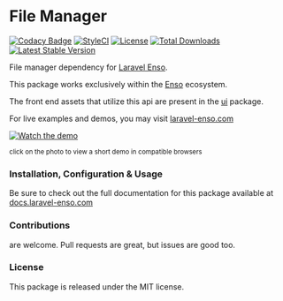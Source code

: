 # File Manager

[![Codacy Badge](https://app.codacy.com/project/badge/Grade/0ad3f6e21d9e42279dedd5432602891b)](https://www.codacy.com/gh/laravel-enso/files?utm_source=github.com&amp;utm_medium=referral&amp;utm_content=laravel-enso/files&amp;utm_campaign=Badge_Grade)
[![StyleCI](https://github.styleci.io/repos/85492361/shield?branch=master)](https://github.styleci.io/repos/85492361)
[![License](https://poser.pugx.org/laravel-enso/datatable/license)](https://packagist.org/packages/laravel-enso/datatable)
[![Total Downloads](https://poser.pugx.org/laravel-enso/files/downloads)](https://packagist.org/packages/laravel-enso/files)
[![Latest Stable Version](https://poser.pugx.org/laravel-enso/files/version)](https://packagist.org/packages/laravel-enso/files)

File manager dependency for [Laravel Enso](https://github.com/laravel-enso/Enso).

This package works exclusively within the [Enso](https://github.com/laravel-enso/Enso) ecosystem.

The front end assets that utilize this api are present in the [ui](https://github.com/enso-ui/ui) package.

For live examples and demos, you may visit [laravel-enso.com](https://www.laravel-enso.com)

[![Watch the demo](https://laravel-enso.github.io/files/screenshots/bulma_001_thumb.png)](https://laravel-enso.github.io/files/videos/bulma_filemanager.mp4)

<sup>click on the photo to view a short demo in compatible browsers</sup>

### Installation, Configuration & Usage

Be sure to check out the full documentation for this package available at [docs.laravel-enso.com](https://docs.laravel-enso.com/backend/files.html)

### Contributions

are welcome. Pull requests are great, but issues are good too.

### License

This package is released under the MIT license.
